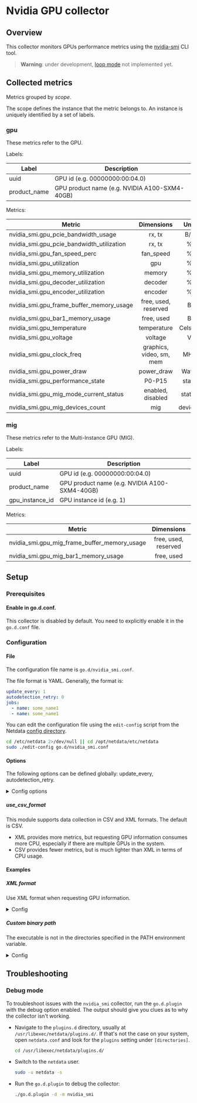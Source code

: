 # Nvidia GPU collector

## Overview

This collector monitors GPUs performance metrics using
the [nvidia-smi](https://developer.nvidia.com/nvidia-system-management-interface) CLI tool.

> **Warning**: under development, [loop mode](https://github.com/netdata/netdata/issues/14522) not implemented yet.

## Collected metrics

Metrics grouped by *scope*.

The scope defines the instance that the metric belongs to. An instance is uniquely identified by a set of labels.

### gpu

These metrics refer to the GPU.

Labels:

| Label        | Description                                   |
|--------------|-----------------------------------------------|
| uuid         | GPU id (e.g. 00000000:00:04.0)                |
| product_name | GPU product name (e.g. NVIDIA A100-SXM4-40GB) |

Metrics:

| Metric                                    |        Dimensions        |  Unit   | XML/CSV |
|-------------------------------------------|:------------------------:|:-------:|:-------:|
| nvidia_smi.gpu_pcie_bandwidth_usage       |          rx, tx          |   B/s   |   + -   |
| nvidia_smi.gpu_pcie_bandwidth_utilization |          rx, tx          |    %    |   + -   |
| nvidia_smi.gpu_fan_speed_perc             |        fan_speed         |    %    |   + +   |
| nvidia_smi.gpu_utilization                |           gpu            |    %    |   + +   |
| nvidia_smi.gpu_memory_utilization         |          memory          |    %    |   + +   |
| nvidia_smi.gpu_decoder_utilization        |         decoder          |    %    |   + -   |
| nvidia_smi.gpu_encoder_utilization        |         encoder          |    %    |   + -   |
| nvidia_smi.gpu_frame_buffer_memory_usage  |   free, used, reserved   |    B    |   + +   |
| nvidia_smi.gpu_bar1_memory_usage          |        free, used        |    B    |   + -   |
| nvidia_smi.gpu_temperature                |       temperature        | Celsius |   + +   |
| nvidia_smi.gpu_voltage                    |         voltage          |    V    |   + -   |
| nvidia_smi.gpu_clock_freq                 | graphics, video, sm, mem |   MHz   |   + +   |
| nvidia_smi.gpu_power_draw                 |        power_draw        |  Watts  |   + +   |
| nvidia_smi.gpu_performance_state          |          P0-P15          |  state  |   + +   |
| nvidia_smi.gpu_mig_mode_current_status    |    enabled, disabled     | status  |   + -   |
| nvidia_smi.gpu_mig_devices_count          |           mig            | devices |   + -   |

### mig

These metrics refer to the Multi-Instance GPU (MIG).

Labels:

| Label           | Description                                   |
|-----------------|-----------------------------------------------|
| uuid            | GPU id (e.g. 00000000:00:04.0)                |
| product_name    | GPU product name (e.g. NVIDIA A100-SXM4-40GB) |
| gpu_instance_id | GPU instance id (e.g. 1)                      |

Metrics:

| Metric                                       |      Dimensions      | Unit | XML/CSV |
|----------------------------------------------|:--------------------:|:----:|:-------:|
| nvidia_smi.gpu_mig_frame_buffer_memory_usage | free, used, reserved |  B   |   + -   |
| nvidia_smi.gpu_mig_bar1_memory_usage         |      free, used      |  B   |   + -   |

## Setup

### Prerequisites

#### Enable in go.d.conf.

This collector is disabled by default. You need to explicitly enable it in the `go.d.conf` file.

### Configuration

#### File

The configuration file name is `go.d/nvidia_smi.conf`.

The file format is YAML. Generally, the format is:

```yaml
update_every: 1
autodetection_retry: 0
jobs:
  - name: some_name1
  - name: some_name1
```

You can edit the configuration file using the `edit-config` script from the
Netdata [config directory](https://github.com/netdata/netdata/blob/master/docs/configure/nodes.md#the-netdata-config-directory).

```bash
cd /etc/netdata 2>/dev/null || cd /opt/netdata/etc/netdata
sudo ./edit-config go.d/nvidia_smi.conf
```

#### Options

The following options can be defined globally: update_every, autodetection_retry.

<details>
<summary>Config options</summary>

|        Name         | Description                                                                                                                                            |  Default   | Required |
|:-------------------:|--------------------------------------------------------------------------------------------------------------------------------------------------------|:----------:|:--------:|
|    update_every     | Data collection frequency.                                                                                                                             |     10     |          |
| autodetection_retry | Re-check interval in seconds. Zero means not to schedule re-check.                                                                                     |     0      |          |
|     binary_path     | Path to nvidia_smi binary. The default is "nvidia_smi" and the executable is looked for in the directories specified in the PATH environment variable. | nvidia_smi |          |
|       timeout       | nvidia_smi binary execution timeout.                                                                                                                   |     2      |          |
|   use_csv_format    | Used format when requesting GPU information. XML is used if set to 'no'.                                                                               |    yes     |          |

</details>

##### use_csv_format

This module supports data collection in CSV and XML formats. The default is CSV.

- XML provides more metrics, but requesting GPU information consumes more CPU, especially if there are multiple GPUs
  in the system.
- CSV provides fewer metrics, but is much lighter than XML in terms of CPU usage.

#### Examples

##### XML format

Use XML format when requesting GPU information.
<details>
<summary>Config</summary>

```yaml
jobs:
  - name: nvidia_smi
    use_csv_format: no
```

</details>

##### Custom binary path

The executable is not in the directories specified in the PATH environment variable.
<details>
<summary>Config</summary>

```yaml
jobs:
  - name: nvidia_smi
    binary_path: /usr/local/sbin/nvidia_smi
```

</details>

## Troubleshooting

### Debug mode

To troubleshoot issues with the `nvidia_smi` collector, run the `go.d.plugin` with the debug option enabled. The output
should give you clues as to why the collector isn't working.

- Navigate to the `plugins.d` directory, usually at `/usr/libexec/netdata/plugins.d/`. If that's not the case on
  your system, open `netdata.conf` and look for the `plugins` setting under `[directories]`.

  ```bash
  cd /usr/libexec/netdata/plugins.d/
  ```

- Switch to the `netdata` user.

  ```bash
  sudo -u netdata -s
  ```

- Run the `go.d.plugin` to debug the collector:

  ```bash
  ./go.d.plugin -d -m nvidia_smi
  ```
